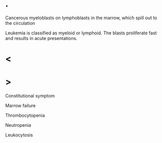 # .

Cancerous myeloblasts on lymphoblasts in the marrow, which spill out to the circulation

Leukemia is classified as myeloid or lymphoid.
The blasts proliferate fast and results in acute presentations.

# <

# >

Constitutional symptom

Marrow failure

Thrombocytopenia

Neutropenia

Leukocytosis
